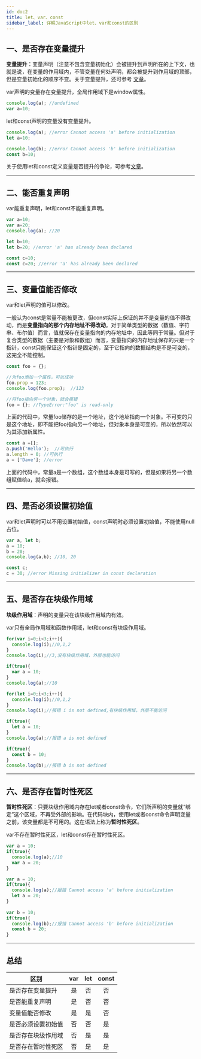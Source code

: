 ```yaml
---
id: doc2
title: let、var、const
sidebar_label: 详解JavaScript中let、var和const的区别
---
```



## 一、是否存在变量提升
**变量提升**：变量声明（注意不包含变量初始化）会被提升到声明所在的上下文，也就是说，在变量的作用域内，不管变量在何处声明，都会被提升到作用域的顶部，但是变量初始化的顺序不变。关于变量提升，还可参考 [文章](https://www.cnblogs.com/isaboy/p/javascript_hoisting.html#!comments)。

var声明的变量存在变量提升，全局作用域下是window属性。

```javascript
console.log(a); //undefined
var a=10;
```

let和const声明的变量没有变量提升。
```javascript
console.log(a); //error Cannot access 'a' before initialization
let a=10;

console.log(b); //error Cannot access 'b' before initialization
const b=10;
```

关于使用let和const定义变量是否提升的争论，可参考[文章](https://zhuanlan.zhihu.com/p/92261408)。

---

## 二、能否重复声明
var能重复声明，let和const不能重复声明。
```javascript
var a=10;
var a=20;
console.log(a); //20

let b=10;
let b=20; //error 'a' has already been declared

const c=10;
const c=20; //error 'a' has already been declared
```

---

## 三、变量值能否修改
var和let声明的值可以修改。

一般认为const是常量不能被更改，但const实际上保证的并不是变量的值不得改动，而是**变量指向的那个内存地址不得改动**。对于简单类型的数据（数值、字符串、布尔值）而言，值就保存在变量指向的内存地址中，因此等同于常量。但对于复合类型的数据（主要是对象和数组）而言，变量指向的内存地址保存的只是一个指针，const只能保证这个指针是固定的，至于它指向的数据结构是不是可变的，这完全不能控制。

```javascript
const foo = {};

//为foo添加一个属性，可以成功
foo.prop = 123;
console.log(foo.prop);  //123

//将foo指向另一个对象，就会报错
foo = {}; //TypeError:"foo" is read-only
```
上面的代码中，常量foo储存的是一个地址，这个地址指向一个对象。不可变的只是这个地址，即不能把foo指向另一个地址，但对象本身是可变的，所以依然可以为其添加新属性。

```javascript
const a =[];
a.push('Hello');  //可执行
a.length = 0; //可执行
a = ['Dave']; //error
```
上面的代码中，常量a是一个数组，这个数组本身是可写的，但是如果将另一个数组赋值给a，就会报错。

---

## 四、是否必须设置初始值
var和let声明时可以不用设置初始值，const声明时必须设置初始值，不能使用null占位。

```javascript
var a, let b;
a = 10;
b = 20;
console.log(a,b); //10, 20

const c;
c = 30; //error Missing initializer in const declaration
```

---

## 五、是否存在块级作用域
**块级作用域**：声明的变量只在该块级作用域内有效。

var只有全局作用域和函数作用域，let和const有块级作用域。

```javascript
for(var i=0;i<3;i++){
  console.log(i);//0,1,2
}
console.log(i);//3,没有块级作用域，外层也能访问

if(true){
  var a = 10;
}
console.log(a);//10

```

```javascript
for(let i=0;i<3;i++){
  console.log(i);//0,1,2
}
console.log(i);//报错 i is not defined,有块级作用域，外层不能访问

if(true){
  let a = 10;
}
console.log(a);//报错 a is not defined

if(true){
  const b = 10;
}
console.log(b);//报错 b is not defined

```

---
## 六、是否存在暂时性死区
**暂时性死区**：只要块级作用域内存在let或者const命令，它们所声明的变量就“绑定”这个区域，不再受外部的影响。在代码块内，使用let或者const命令声明变量之前，该变量都是不可用的。这在语法上称为**暂时性死区**。

var不存在暂时性死区，let和const存在暂时性死区。

```javascript
var a = 10;
if(true){
  console.log(a);//10
  var a = 20;
}
```

```javascript
var a = 10;
if(true){
  console.log(a);//报错 Cannot access 'a' before initialization
  let a = 20;
}
 
var b = 10;
if(true){
  console.log(b);//报错 Cannot access 'b' before initialization
  const b = 20;
}
```
---

## 总结
|   区别        |      var      |   let | const |
| ------------- | :-----------: | :-----------: | :-----------: |
| 是否存在变量提升      | 是 | 否 | 否|
| 是否能重复声明      |   是    |   否 |否|
| 变量值能否修改 |   是    |    是 | 否|
| 是否必须设置初始值 |   否    |    否 |是|
| 是否存在块级作用域 |   否    |    是 |是|
| 是否存在暂时性死区 |   否    |    是 |是|
